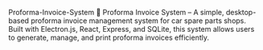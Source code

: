 Proforma-Invoice-System
🚗 Proforma Invoice System – A simple, desktop-based proforma invoice management system for car spare parts shops. Built with Electron.js, React, Express, and SQLite, this system allows users to generate, manage, and print proforma invoices efficiently.
